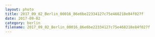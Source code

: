 ```yaml
---
layout: photo
title: 2017_09_02_Berlin_00016_86e6be22334127c75e468218e84f027f
date: 2017-09-02
category: berlin
filename: 2017_09_02_Berlin_00016_86e6be22334127c75e468218e84f027f
---
```

